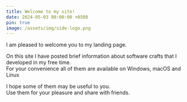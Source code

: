 ```yaml
---
title: Welcome to my site!
date: 2024-05-03 00:00:00 +0500  
pin: true
image: /assets/img/side-logo.png
---
```



I am pleased to welcome you to my landing page.   

On this site I have posted brief information about software crafts that I developed in my free time.  
For your convenience all of them are available on Windows, macOS and Linux   

I hope some of them may be useful to you.  
Use them for your pleasure and share with friends.  
